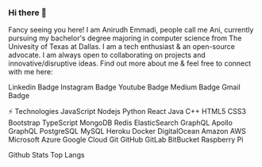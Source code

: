 ### Hi there 👋

<!--
**Uday-GIT-hub/Uday-GIT-hub** is a ✨ _special_ ✨ repository because its `README.md` (this file) appears on your GitHub profile.

Here are some ideas to get you started:

- 🔭 I’m currently working on ...
- 🌱 I’m currently learning ...
- 👯 I’m looking to collaborate on ...
- 🤔 I’m looking for help with ...
- 💬 Ask me about ...
- 📫 How to reach me: ...
- 😄 Pronouns: ...
- ⚡ Fun fact: ..
-->
Fancy seeing you here! 
I am Anirudh Emmadi, people call me Ani, currently pursuing my bachelor's degree majoring in computer science from The Univesity of Texas at Dallas. I am a tech enthusiast & an open-source advocate. I am always open to collaborating on projects and innovative/disruptive ideas. Find out more about me & feel free to connect with me here:

Linkedin Badge Instagram Badge Youtube Badge Medium Badge Gmail Badge

⚡ Technologies
JavaScript Nodejs Python React Java C++ HTML5 CSS3 Bootstrap TypeScript MongoDB Redis ElasticSearch GraphQL Apollo GraphQL PostgreSQL MySQL Heroku Docker DigitalOcean Amazon AWS Microsoft Azure Google Cloud Git GitHub GitLab BitBucket Raspberry Pi

Github Stats Top Langs

